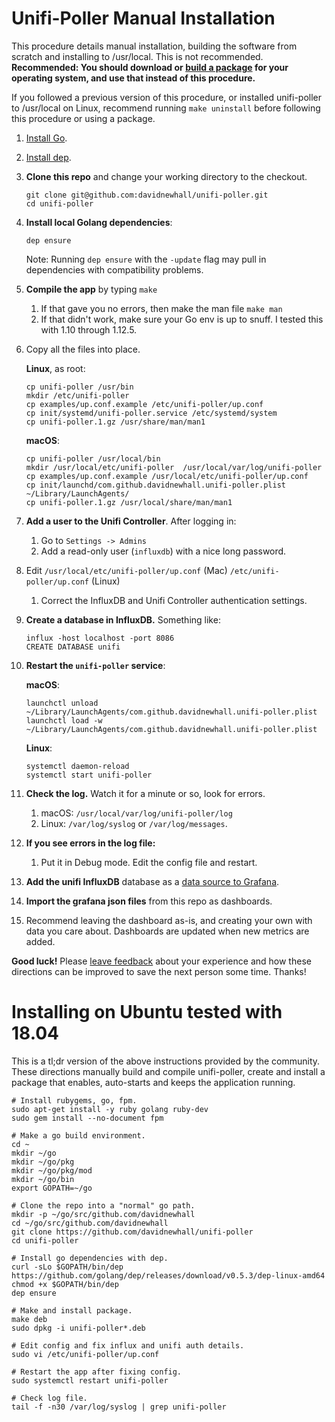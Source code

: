 # Unifi-Poller Manual Installation

This procedure details manual installation, building the software from scratch and installing to /usr/local. This is not recommended. **Recommended: You should download or [build a package](https://github.com/davidnewhall/unifi-poller/wiki/Package-Install) for your operating system, and use that instead of this procedure.**

If you followed a previous version of this procedure, or installed unifi-poller to /usr/local on Linux, recommend running `make uninstall` before following this procedure or using a package.

1. [Install Go](https://golang.org/doc/install). 
1. [Install dep](https://golang.github.io/dep/docs/installation.html).
1. **Clone this repo** and change your working directory to the checkout.
   ```shell
   git clone git@github.com:davidnewhall/unifi-poller.git
   cd unifi-poller
   ```
1. **Install local Golang dependencies**: 
   ```shell
   dep ensure
   ```
   Note: Running `dep ensure` with the `-update` flag may pull in dependencies with compatibility problems.

1. **Compile the app** by typing `make`
   1. If that gave you no errors, then make the man file `make man`
   1. If that didn't work, make sure your Go env is up to snuff. I tested this with 1.10 through 1.12.5.
1. Copy all the files into place.

   **Linux**, as root:
   ```shell
   cp unifi-poller /usr/bin
   mkdir /etc/unifi-poller
   cp examples/up.conf.example /etc/unifi-poller/up.conf
   cp init/systemd/unifi-poller.service /etc/systemd/system
   cp unifi-poller.1.gz /usr/share/man/man1
   ```

   **macOS**:
   ```shell
   cp unifi-poller /usr/local/bin
   mkdir /usr/local/etc/unifi-poller  /usr/local/var/log/unifi-poller 
   cp examples/up.conf.example /usr/local/etc/unifi-poller/up.conf
   cp init/launchd/com.github.davidnewhall.unifi-poller.plist ~/Library/LaunchAgents/
   cp unifi-poller.1.gz /usr/local/share/man/man1
   ```

1. **Add a user to the Unifi Controller**. After logging in:
   1. Go to `Settings -> Admins`
   1. Add a read-only user (`influxdb`) with a nice long password. 
1. Edit `/usr/local/etc/unifi-poller/up.conf` (Mac) `/etc/unifi-poller/up.conf` (Linux)
   1. Correct the InfluxDB and Unifi Controller authentication settings.
1. **Create a database in InfluxDB.**  Something like:
   ```shell
   influx -host localhost -port 8086
   CREATE DATABASE unifi
   ```
1. **Restart the `unifi-poller` service**:
  
      **macOS**: 
      ```shell
      launchctl unload ~/Library/LaunchAgents/com.github.davidnewhall.unifi-poller.plist
      launchctl load -w ~/Library/LaunchAgents/com.github.davidnewhall.unifi-poller.plist
      ```
      **Linux**:
      ```shell
      systemctl daemon-reload 
      systemctl start unifi-poller
      ```
1. **Check the log.** Watch it for a minute or so, look for errors.
   1. macOS: `/usr/local/var/log/unifi-poller/log`
   1. Linux: `/var/log/syslog` or `/var/log/messages`.
1. **If you see errors in the log file:**
   1. Put it in Debug mode. Edit the config file and restart.
1. **Add the unifi InfluxDB** database as a [data source to Grafana](https://grafana.com/docs/features/datasources/influxdb/). 
1. **Import the grafana json files** from this repo as dashboards.
1. Recommend leaving the dashboard as-is, and creating your own with data you care about. Dashboards are updated when new metrics are added.

**Good luck!** Please [leave feedback](https://github.com/davidnewhall/unifi-poller/issues/new) about your experience and how these directions can be improved to save the next person some time. Thanks!

# Installing on Ubuntu tested with 18.04
This is a tl;dr version of the above instructions provided by the community. These directions manually build and compile unifi-poller, create and install a package that enables, auto-starts and keeps the application running.
 
```shell
# Install rubygems, go, fpm.
sudo apt-get install -y ruby golang ruby-dev
sudo gem install --no-document fpm

# Make a go build environment.
cd ~
mkdir ~/go
mkdir ~/go/pkg
mkdir ~/go/pkg/mod
mkdir ~/go/bin
export GOPATH=~/go

# Clone the repo into a "normal" go path.
mkdir -p ~/go/src/github.com/davidnewhall
cd ~/go/src/github.com/davidnewhall
git clone https://github.com/davidnewhall/unifi-poller
cd unifi-poller

# Install go dependencies with dep.
curl -sLo $GOPATH/bin/dep https://github.com/golang/dep/releases/download/v0.5.3/dep-linux-amd64
chmod +x $GOPATH/bin/dep
dep ensure

# Make and install package.
make deb
sudo dpkg -i unifi-poller*.deb

# Edit config and fix influx and unifi auth details.
sudo vi /etc/unifi-poller/up.conf

# Restart the app after fixing config.
sudo systemctl restart unifi-poller

# Check log file.
tail -f -n30 /var/log/syslog | grep unifi-poller
```